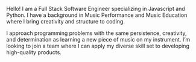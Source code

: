Hello! I am a Full Stack Software Engineer specializing in Javascript and Python. I have a background in Music Performance and Music Education where I bring creativity and structure to coding. 

I approach programming problems with the same persistence, creativity, and determination as learning a new piece of music on my instrument. I’m looking to join a team where I can apply my diverse skill set to developing high-quality products.

<!---
CooleyWC/CooleyWC is a ✨ special ✨ repository because its `README.md` (this file) appears on your GitHub profile.
You can click the Preview link to take a look at your changes.
--->

